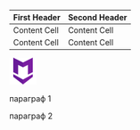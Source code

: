 First Header|Second Header
-|-
Content Cell|Content Cell
Content Cell  | Content Cell

![alt-лолкек](https://github.com/adam-p/markdown-here/raw/master/src/common/images/icon48.png "Текст заголовка логотипа 1")

параграф 1  

параграф 2
